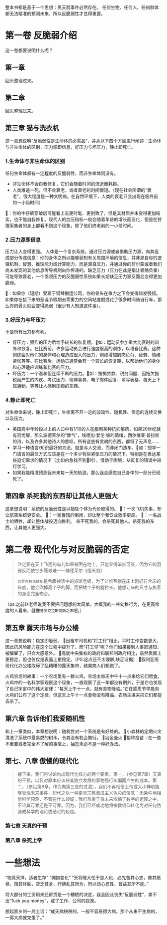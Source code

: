 整本书都是基于一个思想：黑天鹅事件必然存在。
任何生物、任何人、任何群体都无法精准的预测未来，所以反脆弱性才显得重要。

# 第一卷 反脆弱介绍
这一卷想要说明什么呢？
## 第一章  
回头整理过来。
## 第二章 
回头整理过来。

## 第三章 猫与洗衣机
这一章想说明“反脆弱性是生命体的必需品”，并从以下四个方面进行阐述：生命体与非生命体的区别，压力源即信息，好压力与坏压力，静止即死亡。
### 1.生命体与非生命体的区别
任何生命体都有一定程度的反脆弱性，而非生命体则没有。
- 非生命体不会自我修复，它们会随着时间的流逝而耗损。
- 人类难逃一死，但不会衰老，或者衰老的时间很短。（现在社会所谓的“衰老”，很大程度是一种文明病。在自然环境下，人类的衰老只会出现在临终前的一小段时间）

🌰：你的牛仔裤穿破后可能看上去更时髦、更别致了，但是其材质并未变得更加结实，也不能自我修复。现代人的血压指标一般会随着年龄的增长而恶化，但是在狩猎采集者的身上都看不到这个现象，除了他们终老前的一小段时间。
### 2.压力源即信息
压力让人变得更强。
人体是一个复杂系统，通过压力源或者借助压力源，向其组成部分传递信息：你的身体之所以能够获知有关周围环境的信息，并非源自你的逻辑机制、智慧、推理能力或计算能力，而是源自压力，并通过你的荷尔蒙或者我们尚未发现的其他信息传导机制向你传递的。缺乏压力（压力在此是指让骨骼负重）可能导致衰老，一个亟须压力的反脆弱性系统如果长期缺乏压力源反而会变得更加脆弱。

🌰：如果你（短期）受雇于钢琴搬运公司，你的骨头在重力之下会变得越发强韧。如果你在接下来的圣诞节假期去零重力的空间站度假或花了很多时间骑自行车，那么你的骨头就会变得脆弱（很少有人知道这件事）。

### 3.好压力与坏压力
不是所有压力都有利。
- 好压力：强烈的压力后给予较长的恢复期。🌰如：运动员参加重大比赛时的训练和恢复。在比赛前，许多运动员会进行强度很高的训练，以准备比赛。这种训练会对他们的身体和心理造成很大的压力，例如增加肌肉负荷、疲劳、情绪紧张等等。在比赛后，运动员通常会有一个较长的恢复期，以帮助他们的身体和心理适应训练和比赛的压力。
- 坏压力：一个温和但连续不断的压力。🌰如：按揭贷款、税务问题、因拖欠报税而产生的内疚、考试压力、琐碎事务、电子邮件回复、填写表格、每天上下班通勤，等等让人感到压抑的东西。
### 4.静止即死亡
对生命体来说，静止即死亡，生命离不开一定的波动性、随机性、信息的连续交换以及压力。
- 美国高中年龄段以上的人口中有1/10的人在服用某种抗抑郁药，如果20世纪就有百忧解，那么波德莱尔的“脾气”，埃德加·爱伦·坡的情绪，西尔维亚·普拉斯的诗，以及许多其他诗人的悲叹，所有这些有灵魂的东西，都将了无声息……
- 学习一种语言/知识最好的方法，就是与人交流，而非闭门造车。🌰如：想学一门语言的最佳方式应该是在一个多少有些紧张压力的情况下，特别是在表达某些迫切需求的情况下（比如内急找不到🚾时），借助于困境，从反复的错误中进行学习。
- 如果我能精准预测我未来每一天的轨迹，那么我会感觉自己身体的一部分已经死了。

## 第四章 杀死我的东西却让其他人更强大
 这章想说明：系统的反脆弱性是以牺牲个体为代价取得的。
 🌰：一次飞机失事，却让航空系统更安全。
 🌰：一家餐馆的倒闭，却让整个餐饮业效率更高。
 🌰：一名战士的牺牲，却让整体战役迈向胜利。
 杀不死我的，会杀死其他人。杀死我的东西，让其他人更强大。

# 第二卷 现代化与对反脆弱的否定

> 注定要在天上飞翔的鸟儿如果被困在地上，只能显得笨拙可笑，因为它的羽翼反而使它步履艰难——博德莱尔《信天翁》

> `普罗克拉斯提斯`是希腊神话中的旅馆老板，为了让旅客躺在床上刚好符合床的长度，他会砍掉高个子的脚，而把矮个子的腿拉长。他想让床的尺寸与旅客的身高完全吻合。

（ps:之前赵老师说我不要把问题想的太简单。大概我的一些幼稚行为，在更高维度的人看来，就像`普罗克拉斯提斯之床`吧。）
## 第五章 露天市场与办公楼
这一章想说明：稳定即脆弱。
 🌰出租车司机和“打工仔”相比，平时工作变数更大，因此抗风险能力在这个过程中提升了。而“打工仔”呢？他们如果接到人事部通知，被解雇了，只会大感意外。
 🌰高度中央集权的政府和联邦制政府相比，虽然表面上更稳定，但也仅仅是表面上更稳定。（PS:这点还不太理解,缺乏证据）
 🌰叙利亚用现代化办公楼取缔了乱糟糟的露天集市，结果商人们都跑了。

火鸡农场的故事：一个农场里有一群火鸡，农场主每天中午十一点来给它们喂食。火鸡中的一名科学家观察这个现象，一直观察了近一年都没有例外，于是它也发现了自己宇宙中的伟大定律：“每天上午十一点，就有食物降临。”它在感恩节早晨向火鸡们公布了这个定律，但这天上午十一点食物没有降临，农场主进来把它们都捉去杀了。

## 第六章 告诉他们我爱随机性
 和上一章类似，本章想说明：随机性对一个系统是有好处的。
 🌰小森林的定期火灾清洗了系统中最易燃的树木，令其没有机会繁衍。
 🌰冶金退火
 🌰接种疫苗
 💡在一些不重要或者完全不了解的事情上，抽签未必不是一种好办法。

## 第七、八章 傲慢的现代化
> 接下来，我们将讨论构成现代化核心的两个要素。第一，（参见第7章）天真的干预，以及对原本应该任其独立发展的事物强行纠偏而产生的成本。第二，（参见第8章，作为向第三卷的过渡），我们不再相信上帝或大小神明能够管理未来事件，却代之以一种更具宗教激进主义色彩的信念：无条件地相信科学预测，不管在什么领域；我们热衷于将未来浓缩于数字的运算之中，不论其可靠还是不可靠。因为，我们已经成功地将宗教信仰转化为对任何伪装成科学的理论或结论的轻信。
### 第七章 天真的干预

### 第八章 杀死上帝






# 一些想法

 “物竞天择，适者生存”
 “拥抱变化”
 “天将降大任于是人也，必先苦其心志，劳其筋骨，饿其体肤，空乏其身，行拂乱其所为，所以动心忍性，曾益其所不能。”

 将大部分的工资用来还房贷是一个糟糕的决定，我会因此丧失“反脆弱性”，拿不出“fuck you money“，成了工作、公司的奴隶。

想起家乡的一局土话：“成天病秧秧的，一般不容易得大病。那个从来不生病的，一得大病就完蛋了。”
